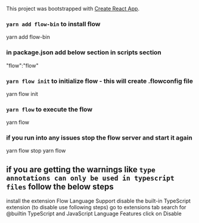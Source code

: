 This project was bootstrapped with [Create React App](https://github.com/facebook/create-react-app).

### `yarn add flow-bin` to install flow
yarn add flow-bin

### in package.json add below section in scripts section
"flow":"flow"

### `yarn flow init` to initialize flow - this will create .flowconfig file
yarn flow init

### `yarn flow` to execute the flow
yarn flow

### if you run into any issues stop the flow server and start it again
yarn flow stop
yarn flow


## if you are getting the warnings like `type annotations can only be used in typescript files` follow the below steps
install the extension Flow Language Support
disable the built-in TypeScript extension (to disable use following steps)
    go to extensions tab
    search for @builtin TypeScript and JavaScript Language Features
    click on Disable
